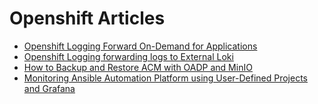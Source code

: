 # Openshift Articles

- [ Openshift Logging Forward On-Demand for Applications ](openshift-logforward-app/ARTICLE.md )
- [ Openshift Logging forwarding logs to External Loki ](openshift-logforward-loki-external/ARTICLE.md)
- [ How to Backup and Restore ACM with OADP and MinIO ](openshift-oadp-acm-backup/ARTICLE.md)
- [ Monitoring Ansible Automation Platform using User-Defined Projects and Grafana ](openshift-oadp-acm-backup/ARTICLE.md)
